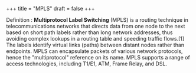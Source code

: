 +++
title = "MPLS"
draft = false
+++

Definition
: **Multiprotocol Label Switching** (MPLS) is a routing technique in telecommunications networks that directs data from one node to the next based on short path labels rather than long network addresses, thus avoiding complex lookups in a routing table and speeding traffic flows.[1] The labels identify virtual links (paths) between distant nodes rather than endpoints. MPLS can encapsulate packets of various network protocols, hence the "multiprotocol" reference on its name. MPLS supports a range of access technologies, including T1/E1, ATM, Frame Relay, and DSL.